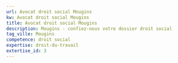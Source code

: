 ```yaml
---
url: Avocat droit social Mougins
kw: Avocat droit social Mougins
title: Avocat droit social Mougins
description: Mougins - confiez-nous votre dossier droit social
tag_ville: Mougins
competence: droit social
expertise: droit-du-travail
extertise_id: 3
---
```

